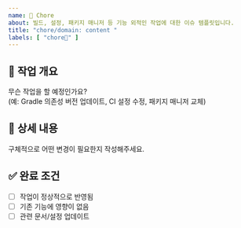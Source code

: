 ```yaml
---
name: 🧹 Chore
about: 빌드, 설정, 패키지 매니저 등 기능 외적인 작업에 대한 이슈 템플릿입니다.
title: "chore/domain: content "
labels: [ "chore🧹" ]
---
```


## 🧹 작업 개요

무슨 작업을 할 예정인가요?  
(예: Gradle 의존성 버전 업데이트, CI 설정 수정, 패키지 매니저 교체)

## 📝 상세 내용

구체적으로 어떤 변경이 필요한지 작성해주세요.

## ✅ 완료 조건

- [ ] 작업이 정상적으로 반영됨
- [ ] 기존 기능에 영향이 없음
- [ ] 관련 문서/설정 업데이트
